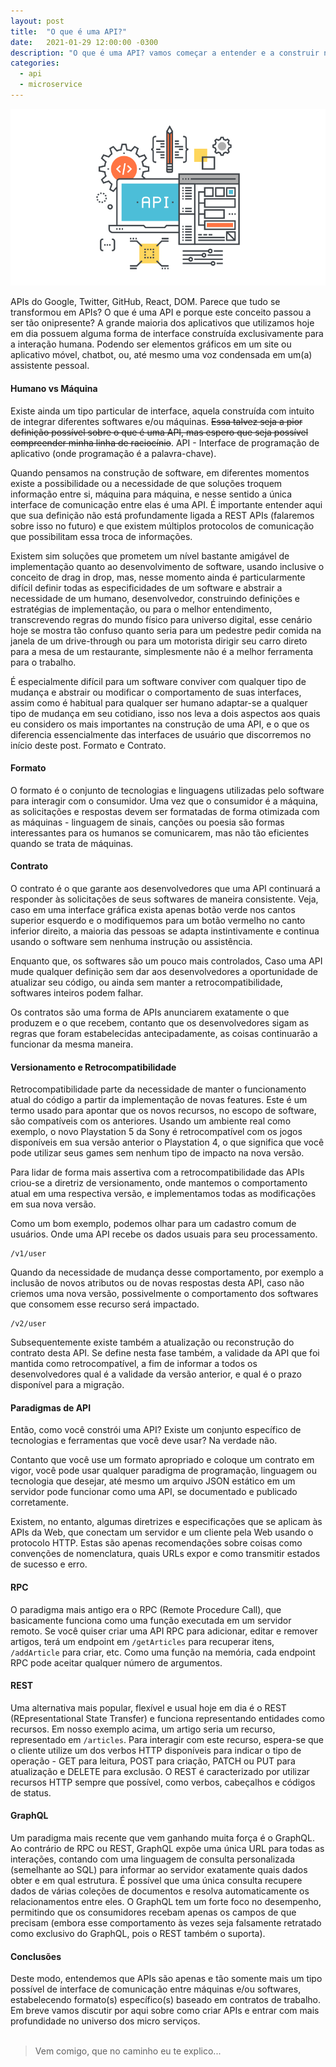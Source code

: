 ```yaml
---
layout: post
title:  "O que é uma API?"
date:   2021-01-29 12:00:00 -0300
description: "O que é uma API? vamos começar a entender e a construir nossa histório no mundo de construção de software"
categories: 
  - api
  - microservice
---
```


![Img 01](https://raw.githubusercontent.com/daniloval/daniloval.github.io/main/_posts/2021-01-29-apis/image-01.png)

APIs do Google, Twitter, GitHub, React, DOM. Parece que tudo se transformou em APIs? O que é uma API e porque este conceito passou a ser tão onipresente?
A grande maioria dos aplicativos que utilizamos hoje em dia possuem alguma forma de interface construída exclusivamente para a interação humana. Podendo ser elementos gráficos em um site ou aplicativo móvel, chatbot, ou, até mesmo uma voz condensada em um(a) assistente pessoal.

#### Humano vs Máquina

Existe ainda um tipo particular de interface, aquela construída com intuito de integrar diferentes softwares e/ou máquinas. <s>Essa talvez seja a pior definição possível sobre o que é uma API, mas espero que seja possível compreender minha linha de raciocínio</s>. API - Interface de programação de aplicativo (onde programação é a palavra-chave).

Quando pensamos na construção de software, em diferentes momentos existe a possibilidade ou a necessidade de que soluções troquem informação entre si, máquina para máquina, e nesse sentido a única interface de comunicação entre elas é uma API. É importante entender aqui que sua definição não está profundamente ligada a REST APIs (falaremos sobre isso no futuro) e que existem múltiplos protocolos de comunicação que possibilitam essa troca de informações.

Existem sim soluções que prometem um nível bastante amigável de implementação quanto ao desenvolvimento de software, usando inclusive o conceito de drag in drop, mas, nesse momento ainda é particularmente difícil definir todas as especificidades de um software e abstrair a necessidade de um humano, desenvolvedor, construindo definições e estratégias de implementação, ou para o melhor entendimento, transcrevendo regras do mundo físico para universo digital, esse cenário hoje se mostra tão confuso quanto seria para um pedestre pedir comida na janela de um drive-through ou para um motorista dirigir seu carro direto para a mesa de um restaurante, simplesmente não é a melhor ferramenta para o trabalho.

É especialmente difícil para um software conviver com qualquer tipo de mudança e abstrair ou modificar o comportamento de suas interfaces, assim como é habitual para qualquer ser humano adaptar-se a qualquer tipo de mudança em seu cotidiano, isso nos leva a dois aspectos aos quais eu considero os mais importantes na construção de uma API, e o que os diferencia essencialmente das interfaces de usuário que discorremos no início deste post. Formato e Contrato.

#### Formato

O formato é o conjunto de tecnologias e linguagens utilizadas pelo software para interagir com o consumidor. Uma vez que o consumidor é a máquina, as solicitações e respostas devem ser formatadas de forma otimizada com as máquinas - linguagem de sinais, canções ou poesia são formas interessantes para os humanos se comunicarem, mas não tão eficientes quando se trata de máquinas.

#### Contrato

O contrato é o que garante aos desenvolvedores que uma API continuará a responder às solicitações de seus softwares de maneira consistente. Veja, caso em uma interface gráfica exista apenas botão verde nos cantos superior esquerdo e o modifiquemos para um botão vermelho no canto inferior direito, a maioria das pessoas se adapta instintivamente e continua usando o software sem nenhuma instrução ou assistência.

Enquanto que, os softwares são um pouco mais controlados, Caso uma API mude qualquer definição sem dar aos desenvolvedores a oportunidade de atualizar seu código, ou ainda sem manter a retrocompatibilidade, softwares inteiros podem falhar.

Os contratos são uma forma de APIs anunciarem exatamente o que produzem e o que recebem, contanto que os desenvolvedores sigam as regras que foram estabelecidas antecipadamente, as coisas continuarão a funcionar da mesma maneira.

#### Versionamento e Retrocompatibilidade

Retrocompatibilidade parte da necessidade de manter o funcionamento atual do código a partir da implementação de novas features. Este é um termo usado para apontar que os novos recursos, no escopo de software, são compatíveis com os anteriores. Usando um ambiente real como exemplo, o novo Playstation 5 da Sony é retrocompatível com os jogos disponíveis em sua versão anterior o Playstation 4, o que significa que você pode utilizar seus games sem nenhum tipo de impacto na nova versão.

Para lidar de forma mais assertiva com a retrocompatibilidade das APIs criou-se a diretriz de versionamento, onde mantemos o comportamento atual em uma respectiva versão, e implementamos todas as modificações em sua nova versão.

Como um bom exemplo, podemos olhar para um cadastro comum de usuários. Onde uma API recebe os dados usuais para seu processamento.

```
/v1/user
```

Quando da necessidade de mudança desse comportamento, por exemplo a inclusão de novos atributos ou de novas respostas desta API, caso não criemos uma nova versão, possivelmente o comportamento dos softwares que consomem esse recurso será impactado.

```
/v2/user
```

Subsequentemente existe também a atualização ou reconstrução do contrato desta API. Se define nesta fase também, a validade da API que foi mantida como retrocompatível, a fim de informar a todos os desenvolvedores qual é a validade da versão anterior, e qual é o prazo disponível para a migração.

#### Paradigmas de API

Então, como você constrói uma API? Existe um conjunto específico de tecnologias e ferramentas que você deve usar? Na verdade não.

Contanto que você use um formato apropriado e coloque um contrato em vigor, você pode usar qualquer paradigma de programação, linguagem ou tecnologia que desejar, até mesmo um arquivo JSON estático em um servidor pode funcionar como uma API, se documentado e publicado corretamente.

Existem, no entanto, algumas diretrizes e especificações que se aplicam às APIs da Web, que conectam um servidor e um cliente pela Web usando o protocolo HTTP. Estas são apenas recomendações sobre coisas como convenções de nomenclatura, quais URLs expor e como transmitir estados de sucesso e erro.

#### RPC

O paradigma mais antigo era o RPC (Remote Procedure Call), que basicamente funciona como uma função executada em um servidor remoto. Se você quiser criar uma API RPC para adicionar, editar e remover artigos, terá um endpoint em ```/getArticles``` para recuperar itens, ```/addArticle``` para criar, etc. Como uma função na memória, cada endpoint RPC pode aceitar qualquer número de argumentos.

#### REST

Uma alternativa mais popular, flexível e usual hoje em dia é o REST (REpresentational State Transfer) e funciona representando entidades como recursos. Em nosso exemplo acima, um artigo seria um recurso, representado em ```/articles```. Para interagir com este recurso, espera-se que o cliente utilize um dos verbos HTTP disponíveis para indicar o tipo de operação - GET para leitura, POST para criação, PATCH ou PUT para atualização e DELETE para exclusão. O REST é caracterizado por utilizar recursos HTTP sempre que possível, como verbos, cabeçalhos e códigos de status.

#### GraphQL

Um paradigma mais recente que vem ganhando muita força é o GraphQL. Ao contrário de RPC ou REST, GraphQL expõe uma única URL para todas as interações, contando com uma linguagem de consulta personalizada (semelhante ao SQL) para informar ao servidor exatamente quais dados obter e em qual estrutura. É possível que uma única consulta recupere dados de várias coleções de documentos e resolva automaticamente os relacionamentos entre eles. O GraphQL tem um forte foco no desempenho, permitindo que os consumidores recebam apenas os campos de que precisam (embora esse comportamento às vezes seja falsamente retratado como exclusivo do GraphQL, pois o REST também o suporta).

#### Conclusões

Deste modo, entendemos que APIs são apenas e tão somente mais um tipo possível de interface de comunicação entre máquinas e/ou softwares, estabelecendo formato(s) específico(s) baseado em contratos de trabalho.
Em breve vamos discutir por aqui sobre como criar APIs e entrar com mais profundidade no universo dos micro serviços.
<br><br>
<blockquote>Vem comigo, que no caminho eu te explico...</blockquote>
